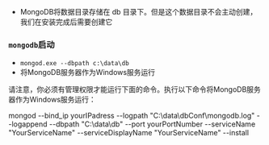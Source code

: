 
- MongoDB将数据目录存储在 db 目录下。但是这个数据目录不会主动创建，我们在安装完成后需要创建它
### `mongodb`启动
- `mongod.exe --dbpath c:\data\db`
- 将MongoDB服务器作为Windows服务运行

请注意，你必须有管理权限才能运行下面的命令。执行以下命令将MongoDB服务器作为Windows服务运行：

mongod --bind_ip yourIPadress --logpath "C:\data\dbConf\mongodb.log" --logappend --dbpath "C:\data\db" --port yourPortNumber --serviceName "YourServiceName" --serviceDisplayName "YourServiceName" --install